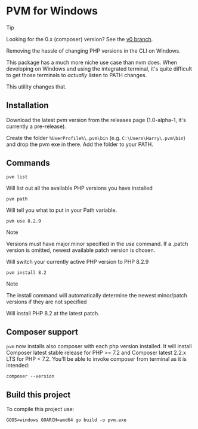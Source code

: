 # PVM for Windows

> [!TIP]
> Looking for the 0.x (composer) version? See the [v0 branch](https://github.com/hjbdev/pvm/tree/v0).

Removing the hassle of changing PHP versions in the CLI on Windows.

This package has a much more niche use case than nvm does. When developing on Windows and using the integrated terminal, it's quite difficult to get those terminals to _actually_ listen to PATH changes.

This utility changes that.

## Installation

Download the latest pvm version from the releases page (1.0-alpha-1, it's currently a pre-release).

Create the folder `%UserProfile%\.pvm\bin` (e.g. `C:\Users\Harry\.pvm\bin`) and drop the pvm exe in there. Add the folder to your PATH.

## Commands
```
pvm list
```
Will list out all the available PHP versions you have installed

```
pvm path
```
Will tell you what to put in your Path variable.

```
pvm use 8.2.9
```
> [!NOTE]  
> Versions must have major.minor specified in the *use* command. If a .patch version is omitted, newest available patch version is chosen.

Will switch your currently active PHP version to PHP 8.2.9

```
pvm install 8.2
```
> [!NOTE]  
> The install command will automatically determine the newest minor/patch versions if they are not specified

Will install PHP 8.2 at the latest patch.

## Composer support
`pvm` now installs also composer with each php version installed.
It will install Composer latest stable release for PHP >= 7.2 and Composer latest 2.2.x LTS for PHP < 7.2.
You'll be able to invoke composer from terminal as it is intended:
```shell
composer --version
```

## Build this project

To compile this project use:
```shell
GOOS=windows GOARCH=amd64 go build -o pvm.exe
```
